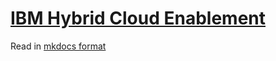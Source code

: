 # [IBM Hybrid Cloud Enablement](https://ibm-apiconnect.github.io/apic-hybrid-cloud-enablement/)

Read in [mkdocs format](https://ibm-apiconnect.github.io/apic-hybrid-cloud-enablement/)
